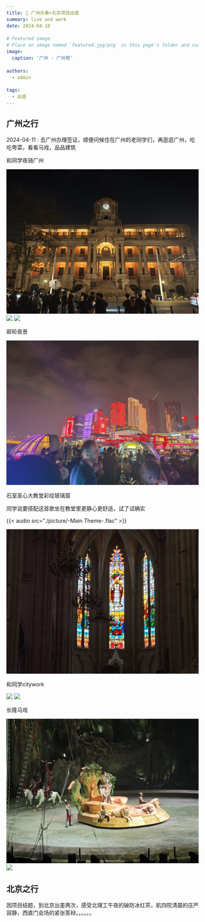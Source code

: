 ```yaml
---
title: 🎉 广州办事+北京项目出差
summary: live and work
date: 2024-04-10

# Featured image
# Place an image named `featured.jpg/png` in this page's folder and customize its options here.
image:
  caption: '广州 - 广州塔'

authors:
  - admin

tags:
  - 出差
---
```


## 广州之行

2024-04-11 : 去广州办理签证，顺便问候住在广州的老同学们，再逛逛广州，吃吃粤菜，看看马戏，品品建筑

和同学夜骑广州

![](./picture/arch-1.jpg)
![](./picture/arch-2.jpg)
![](./picture/arch-3.jpg)

邮轮夜景

![](./picture/arch-4.jpg)

石室圣心大教堂彩绘玻璃窗

同学说要搭配这首歌坐在教堂里更静心更舒适，试了试确实

{{< audio src="./picture/-Main Theme-.flac" >}}


![](./picture/arch-5.jpg)

和同学citywork

![](./picture/arch-6.jpg)
![](./picture/arch-7.jpg)

长隆马戏

![](./picture/circus-1.jpg)
![](./picture/circus-2.jpg)



## 北京之行

因项目结题，到北京出差两次，感受北理工午夜的破防冰红茶，航四院清晨的庄严寂静，西直门会场的紧张答辩。。。。。。

